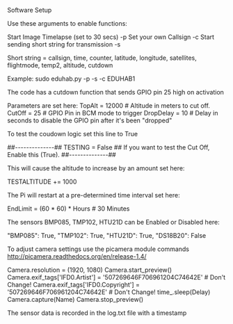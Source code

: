 Software Setup

Use these arguments to enable functions:

Start Image Timelapse (set to 30 secs) -p
Set your own Callsign -c
Start sending short string for transmission -s

Short string = callsign, time, counter, latitude, longitude, satellites, flightmode, temp2, altitude, cutdown

Example: sudo eduhab.py -p -s -c EDUHAB1

The code has a cutdown function that sends GPIO pin 25 high on activation

Parameters are set here:
TopAlt = 12000 # Altitude in meters to cut off.
CutOff = 25 # GPIO Pin in BCM mode to trigger
DropDelay = 10 # Delay in seconds to disable the GPIO pin after it's been "dropped"

To test the coudown logic set this line to True

##--------------##
TESTING = False ## If you want to test the Cut Off, Enable this (True).
##--------------##

This will cause the altitude to increase by an amount set here:

TESTALTITUDE += 1000

The Pi will restart at a pre-determined time interval set here:

EndLimit = (60 * 60) * Hours			# 30 Minutes

The sensors BMP085, TMP102, HTU21D can be Enabled or Disabled here:

"BMP085": True,
"TMP102": True,
"HTU21D": True,
"DS18B20": False

To adjust camera settings use the picamera module commands http://picamera.readthedocs.org/en/release-1.4/

Camera.resolution = (1920, 1080)
Camera.start_preview()
        Camera.exif_tags['IFD0.Artist'] = '507269646F706961204C74642E'	# Don't Change!
        Camera.exif_tags['IFD0.Copyright'] = '507269646F706961204C74642E'	# Don't Change!
        time_.sleep(Delay)
        Camera.capture(Name)
        Camera.stop_preview()
        
The sensor data is recorded in the log.txt file with a timestamp
        
